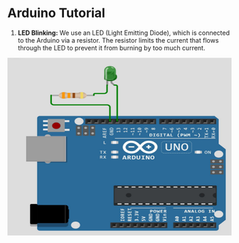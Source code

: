 # Arduino Tutorial
1. **LED Blinking:** We use an LED (Light Emitting Diode), which is connected to the Arduino via a resistor. The resistor limits the current that flows through the LED to prevent it from burning by too much current.
<p align="center">
<a href="https://wokwi.com/projects/374869964416433153"></a>
<img src="./Media/1.jpg" width="600" height="400"/>
</p>
